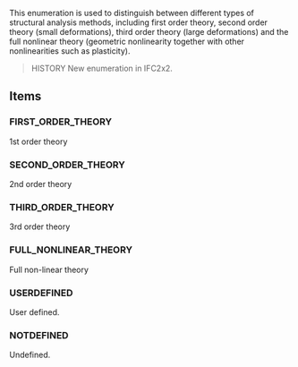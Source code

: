 This enumeration is used to distinguish between different types of structural analysis methods, including first order theory, second order theory (small deformations), third order theory (large deformations) and the full nonlinear theory (geometric nonlinearity together with other nonlinearities such as plasticity).

<!-- end of short definition -->


> HISTORY New enumeration in IFC2x2.

## Items

### FIRST_ORDER_THEORY
1st order theory

### SECOND_ORDER_THEORY
2nd order theory

### THIRD_ORDER_THEORY
3rd order theory

### FULL_NONLINEAR_THEORY
Full non-linear theory

### USERDEFINED
User defined.

### NOTDEFINED
Undefined.
